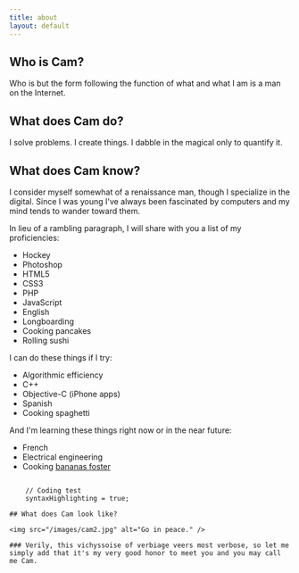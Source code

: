 ```yaml
---
title: about
layout: default
---
```


## Who is Cam?

Who is but the form following the function of what and what I am is a man on the Internet.

## What does Cam do?

I solve problems. I create things. I dabble in the magical only to quantify it.

## What does Cam know?

I consider myself somewhat of a renaissance man, though I specialize in the digital.
Since I was young I've always been fascinated by computers and my mind tends to wander toward them.

In lieu of a rambling paragraph, I will share with you a list of my proficiencies:

- Hockey
- Photoshop
- HTML5
- CSS3
- PHP
- JavaScript
- English
- Longboarding
- Cooking pancakes
- Rolling sushi

I can do these things if I try:

- Algorithmic efficiency
- C++
- Objective-C (iPhone apps)
- Spanish
- Cooking spaghetti

And I'm learning these things right now or in the near future:

- French
- Electrical engineering
- Cooking [bananas foster](http://en.wikipedia.org/wiki/Bananas_Foster)

~~~

	// Coding test
	syntaxHighlighting = true;

## What does Cam look like?

<img src="/images/cam2.jpg" alt="Go in peace." />

### Verily, this vichyssoise of verbiage veers most verbose, so let me simply add that it's my very good honor to meet you and you may call me Cam.
